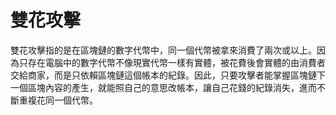 # 雙花攻擊

雙花攻擊指的是在區塊鏈的數字代幣中，同一個代幣被拿來消費了兩次或以上。因為只存在電腦中的數字代幣不像現實代幣一樣有實體，被花費後會實體的由消費者交給商家，而是只依賴區塊鏈這個帳本的紀錄。因此，只要攻擊者能掌握區塊鏈下一個區塊內容的產生，就能照自己的意思改帳本，讓自己花錢的紀錄消失，進而不斷重複花同一個代幣。

